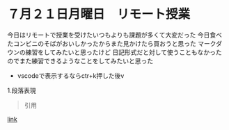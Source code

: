 # ７月２１日月曜日　リモート授業
今日はリモートで授業を受けたいつもよりも課題が多くて大変だった
今日食べたコンビニのそばがおいしかったからまた見かけたら買おうと思った
マークダウンの練習をしてみたいと思ったけど
日記形式だと対して使うこともなかったのでまた練習できるようなことをしてみたいと思った
* vscodeで表示するならctr+k押した後v

1.段落表現
> 引用

[link](https://qiita.com/drafts/dfd6d583498ed73d1b01/edit)